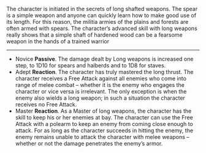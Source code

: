 The character is initiated in the secrets of long shafted weapons. The spear is a simple weapon and anyone can quickly learn how to make good use of its length. For this reason, the militia armies of the plains and forests are often armed with spears. The character’s advanced skill with long weapons really shows that a simple shaft of hardened wood can be a fearsome weapon in the hands of a trained warrior

---
- Novice **Passive**. The damage dealt by Long weapons is increased one step, to 1D10 for spears and halberds and to 1D8 for staves.
- Adept **Reaction**. The character has truly mastered the long thrust. The character receives a Free Attack against all enemies who come into range of melee combat – whether it is the enemy who engages the character or vice versa is irrelevant. The only exception is when the enemy also wields a long weapon; in such a situation the character receives no Free Attack.
- Master **Reaction**. As a Master of long weapons, the character has the skill to keep his or her enemies at bay. The character can use the Free Attack with a polearm to keep an enemy from coming close enough to attack. For as long as the character succeeds in hitting the enemy, the enemy remains unable to attack the character with melee weapons – whether or not the damage penetrates the enemy’s armor.